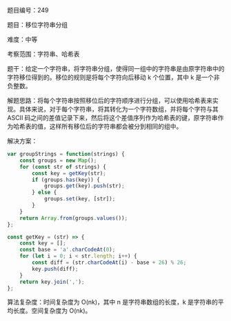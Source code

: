 题目编号：249

题目：移位字符串分组

难度：中等

考察范围：字符串、哈希表

题干：给定一个字符串，将字符串分组，使得同一组中的字符串是由原字符串中的字符移位得到的。移位的规则是将每个字符向后移动 k 个位置，其中 k 是一个非负整数。

解题思路：将每个字符串按照移位后的字符顺序进行分组，可以使用哈希表来实现。具体来说，对于每个字符串，将其转化为一个字符数组，并将每个字符与其 ASCII 码之间的差值记录下来，然后将这个差值序列作为哈希表的键，原字符串作为哈希表的值，这样所有移位后的字符串都会被分到相同的组中。

解决方案：

```javascript
var groupStrings = function(strings) {
    const groups = new Map();
    for (const str of strings) {
        const key = getKey(str);
        if (groups.has(key)) {
            groups.get(key).push(str);
        } else {
            groups.set(key, [str]);
        }
    }
    return Array.from(groups.values());
};

const getKey = (str) => {
    const key = [];
    const base = 'a'.charCodeAt(0);
    for (let i = 0; i < str.length; i++) {
        const diff = (str.charCodeAt(i) - base + 26) % 26;
        key.push(diff);
    }
    return key.join(',');
};
```

算法复杂度：时间复杂度为 O(nk)，其中 n 是字符串数组的长度，k 是字符串的平均长度。空间复杂度为 O(nk)。